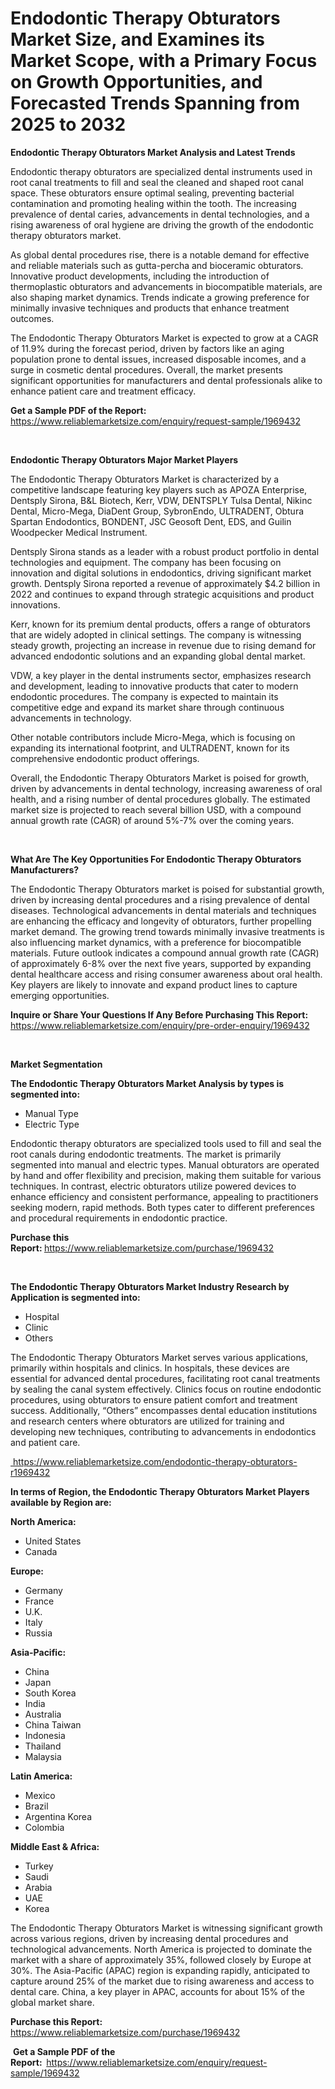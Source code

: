 <p><h1>Endodontic Therapy Obturators Market Size, and Examines its Market Scope, with a Primary Focus on Growth Opportunities, and Forecasted Trends Spanning from 2025 to 2032</h1></p><p><strong>Endodontic Therapy Obturators Market Analysis and Latest Trends</strong></p>
<p><p>Endodontic therapy obturators are specialized dental instruments used in root canal treatments to fill and seal the cleaned and shaped root canal space. These obturators ensure optimal sealing, preventing bacterial contamination and promoting healing within the tooth. The increasing prevalence of dental caries, advancements in dental technologies, and a rising awareness of oral hygiene are driving the growth of the endodontic therapy obturators market.</p><p>As global dental procedures rise, there is a notable demand for effective and reliable materials such as gutta-percha and bioceramic obturators. Innovative product developments, including the introduction of thermoplastic obturators and advancements in biocompatible materials, are also shaping market dynamics. Trends indicate a growing preference for minimally invasive techniques and products that enhance treatment outcomes. </p><p>The Endodontic Therapy Obturators Market is expected to grow at a CAGR of 11.9% during the forecast period, driven by factors like an aging population prone to dental issues, increased disposable incomes, and a surge in cosmetic dental procedures. Overall, the market presents significant opportunities for manufacturers and dental professionals alike to enhance patient care and treatment efficacy.</p></p>
<p><strong>Get a Sample PDF of the Report:&nbsp;</strong> <a href="https://www.reliablemarketsize.com/enquiry/request-sample/1969432?utm_campaign=2471&utm_medium=2&utm_source=Github&utm_content=ia&utm_term=16042025&utm_id=endodontic-therapy-obturators">https://www.reliablemarketsize.com/enquiry/request-sample/1969432</a></p>
<p>&nbsp;</p>
<p><strong>Endodontic Therapy Obturators Major Market Players</strong></p>
<p><p>The Endodontic Therapy Obturators Market is characterized by a competitive landscape featuring key players such as APOZA Enterprise, Dentsply Sirona, B&L Biotech, Kerr, VDW, DENTSPLY Tulsa Dental, Nikinc Dental, Micro-Mega, DiaDent Group, SybronEndo, ULTRADENT, Obtura Spartan Endodontics, BONDENT, JSC Geosoft Dent, EDS, and Guilin Woodpecker Medical Instrument.</p><p>Dentsply Sirona stands as a leader with a robust product portfolio in dental technologies and equipment. The company has been focusing on innovation and digital solutions in endodontics, driving significant market growth. Dentsply Sirona reported a revenue of approximately $4.2 billion in 2022 and continues to expand through strategic acquisitions and product innovations.</p><p>Kerr, known for its premium dental products, offers a range of obturators that are widely adopted in clinical settings. The company is witnessing steady growth, projecting an increase in revenue due to rising demand for advanced endodontic solutions and an expanding global dental market.</p><p>VDW, a key player in the dental instruments sector, emphasizes research and development, leading to innovative products that cater to modern endodontic procedures. The company is expected to maintain its competitive edge and expand its market share through continuous advancements in technology.</p><p>Other notable contributors include Micro-Mega, which is focusing on expanding its international footprint, and ULTRADENT, known for its comprehensive endodontic product offerings.</p><p>Overall, the Endodontic Therapy Obturators Market is poised for growth, driven by advancements in dental technology, increasing awareness of oral health, and a rising number of dental procedures globally. The estimated market size is projected to reach several billion USD, with a compound annual growth rate (CAGR) of around 5%-7% over the coming years.</p></p>
<p>&nbsp;</p>
<p><strong>What Are The Key Opportunities For Endodontic Therapy Obturators Manufacturers?</strong></p>
<p><p>The Endodontic Therapy Obturators market is poised for substantial growth, driven by increasing dental procedures and a rising prevalence of dental diseases. Technological advancements in dental materials and techniques are enhancing the efficacy and longevity of obturators, further propelling market demand. The growing trend towards minimally invasive treatments is also influencing market dynamics, with a preference for biocompatible materials. Future outlook indicates a compound annual growth rate (CAGR) of approximately 6-8% over the next five years, supported by expanding dental healthcare access and rising consumer awareness about oral health. Key players are likely to innovate and expand product lines to capture emerging opportunities.</p></p>
<p><strong>Inquire or Share Your Questions If Any Before Purchasing This Report:</strong> <a href="https://www.reliablemarketsize.com/enquiry/pre-order-enquiry/1969432?utm_campaign=2471&utm_medium=2&utm_source=Github&utm_content=ia&utm_term=16042025&utm_id=endodontic-therapy-obturators">https://www.reliablemarketsize.com/enquiry/pre-order-enquiry/1969432</a></p>
<p>&nbsp;</p>
<p><strong>Market Segmentation</strong></p>
<p><strong>The Endodontic Therapy Obturators Market Analysis by types is segmented into:</strong></p>
<p><ul><li>Manual Type</li><li>Electric Type</li></ul></p>
<p><p>Endodontic therapy obturators are specialized tools used to fill and seal the root canals during endodontic treatments. The market is primarily segmented into manual and electric types. Manual obturators are operated by hand and offer flexibility and precision, making them suitable for various techniques. In contrast, electric obturators utilize powered devices to enhance efficiency and consistent performance, appealing to practitioners seeking modern, rapid methods. Both types cater to different preferences and procedural requirements in endodontic practice.</p></p>
<p><strong>Purchase this Report:&nbsp;</strong><a href="https://www.reliablemarketsize.com/purchase/1969432?utm_campaign=2471&utm_medium=2&utm_source=Github&utm_content=ia&utm_term=16042025&utm_id=endodontic-therapy-obturators">https://www.reliablemarketsize.com/purchase/1969432</a></p>
<p>&nbsp;</p>
<p><strong>The Endodontic Therapy Obturators Market Industry Research by Application is segmented into:</strong></p>
<p><ul><li>Hospital</li><li>Clinic</li><li>Others</li></ul></p>
<p><p>The Endodontic Therapy Obturators Market serves various applications, primarily within hospitals and clinics. In hospitals, these devices are essential for advanced dental procedures, facilitating root canal treatments by sealing the canal system effectively. Clinics focus on routine endodontic procedures, using obturators to ensure patient comfort and treatment success. Additionally, “Others” encompasses dental education institutions and research centers where obturators are utilized for training and developing new techniques, contributing to advancements in endodontics and patient care.</p></p>
<p><a href="https://www.reliablemarketsize.com/endodontic-therapy-obturators-r1969432?utm_campaign=2471&utm_medium=2&utm_source=Github&utm_content=ia&utm_term=16042025&utm_id=endodontic-therapy-obturators">&nbsp;https://www.reliablemarketsize.com/endodontic-therapy-obturators-r1969432</a></p>
<p><strong>In terms of Region, the Endodontic Therapy Obturators Market Players available by Region are:</strong></p>
<p>
    <p> <strong> North America: </strong>
        <ul>
            <li>United States</li>
            <li>Canada</li>
        </ul>
        </p> 
    <p> <strong> Europe: </strong>
        <ul>
            <li>Germany</li>
            <li>France</li>
            <li>U.K.</li>
            <li>Italy</li>
            <li>Russia</li>
        </ul>
        </p> 
    <p> <strong> Asia-Pacific: </strong>
        <ul>
            <li>China</li>
            <li>Japan</li>
            <li>South Korea</li>
            <li>India</li>
            <li>Australia</li>
            <li>China Taiwan</li>
            <li>Indonesia</li>
            <li>Thailand</li>
            <li>Malaysia</li>
        </ul>
        </p> 
    <p> <strong> Latin America: </strong>
        <ul>
            <li>Mexico</li>
            <li>Brazil</li>
            <li>Argentina Korea</li>
            <li>Colombia</li>
        </ul>
        </p> 
    <p> <strong> Middle East & Africa: </strong>
        <ul>
            <li>Turkey</li>
            <li>Saudi</li>
            <li>Arabia</li>
            <li>UAE</li>
            <li>Korea</li>
        </ul>
    </p>
    </p>
<p><p>The Endodontic Therapy Obturators Market is witnessing significant growth across various regions, driven by increasing dental procedures and technological advancements. North America is projected to dominate the market with a share of approximately 35%, followed closely by Europe at 30%. The Asia-Pacific (APAC) region is expanding rapidly, anticipated to capture around 25% of the market due to rising awareness and access to dental care. China, a key player in APAC, accounts for about 15% of the global market share.</p></p>
<p><strong>Purchase this Report: </strong><a href="https://www.reliablemarketsize.com/purchase/1969432?utm_campaign=2471&utm_medium=2&utm_source=Github&utm_content=ia&utm_term=16042025&utm_id=endodontic-therapy-obturators">https://www.reliablemarketsize.com/purchase/1969432</a></p>
<p>&nbsp;<strong>Get a Sample PDF of the Report:&nbsp;&nbsp;</strong><a href="https://www.reliablemarketsize.com/enquiry/request-sample/1969432?utm_campaign=2471&utm_medium=2&utm_source=Github&utm_content=ia&utm_term=16042025&utm_id=endodontic-therapy-obturators">https://www.reliablemarketsize.com/enquiry/request-sample/1969432</a></p>
<p><strong></strong></p>
<p><p></p><p></p><p></p></p>